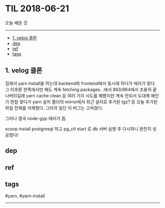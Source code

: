 # TIL 2018-06-21

오늘 배운 것

--------------------------


- [1. velog 클론](#1-velog-클론)
- [dep](#dep)
- [ref](#ref)
- [tags](#tags)
## 1. velog 클론

집에서 yarn install을 하는데 backend와 frontend에서 동시에 하다가 에러가 떴다. 그 이후론 한쪽에서만 해도 계속 fetching packages...에서 
863/864에서 조용히 끝나버리길래 yarn cache clean 등 여러 가지 시도를 해봤지만 계속 안되서 도대체 왜인가 한참 찾다가 yarn 설치 폴더의 mirror에서 최근 설치로 추가된
tgz? 등 오늘 추가된 파일 전체를 삭제했다. 그러자 일단 이 버그는 고쳐졌다.

그러나 결국 node-gyp 에러가 뜸.

scoop install postgresql 하고 pg_ctl start 로 db 서버 실행 후 다시하니 완전히 성공했다!



## dep

## ref

## tags
  #yarn, #yarn-install



--------------------------


 